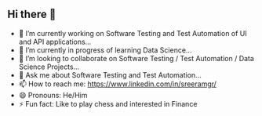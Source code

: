 ## Hi there 👋

- 🔭 I’m currently working on Software Testing and Test Automation of UI and API applications...
- 🌱 I’m currently in progress of learning Data Science...
- 👯 I’m looking to collaborate on Software Testing / Test Automation / Data Science Projects...
- 💬 Ask me about Software Testing and Test Automation...
- 📫 How to reach me: https://www.linkedin.com/in/sreeramgr/
- 😄 Pronouns: He/Him
- ⚡ Fun fact: Like to play chess and interested in Finance
